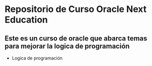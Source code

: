 # Repositorio de Curso Oracle Next Education

## Este es un curso de oracle que abarca temas para mejorar la logica de programación

- Logica de programación 